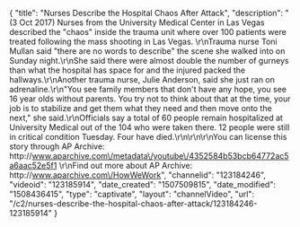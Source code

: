 {
    "title": "Nurses Describe the Hospital Chaos After Attack",
    "description": "(3 Oct 2017) Nurses from the University Medical Center in Las Vegas described the \"chaos\" inside the trauma unit where over 100 patients were treated following the mass shooting in Las Vegas.  \r\nTrauma nurse Toni Mullan said \"there are no words to describe\" the scene she walked into on Sunday night.\r\nShe said there were almost double the number of gurneys than what the hospital has space for and the injured packed the hallways.\r\nAnother trauma nurse, Julie Anderson, said she just ran on adrenaline.\r\n\"You see family members that don't have any hope, you see 16 year olds without parents. You try not to think about that at the time, your job is to stabilize and get them what they need and then move onto the next,\" she said.\r\nOfficials say a total of 60 people remain hospitalized at University Medical out of the 104 who were taken there. 12 people were still in critical condition Tuesday. Four have died.\r\n\r\n\r\nYou can license this story through AP Archive: http:\/\/www.aparchive.com\/metadata\/youtube\/4352584b53bcb64772ac5a6aac52e5f1 \r\nFind out more about AP Archive: http:\/\/www.aparchive.com\/HowWeWork",
    "channelid": "123184246",
    "videoid": "123185914",
    "date_created": "1507509815",
    "date_modified": "1508436415",
    "type": "captivate",
    "layout": "channelVideo",
    "url": "\/c2\/nurses-describe-the-hospital-chaos-after-attack\/123184246-123185914"
}
